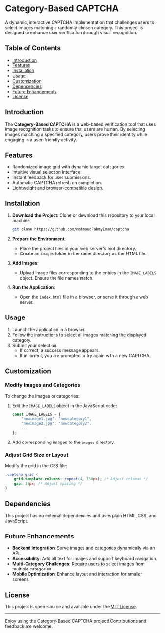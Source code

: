 
# Category-Based CAPTCHA

A dynamic, interactive CAPTCHA implementation that challenges users to select images matching a randomly chosen category. This project is designed to enhance user verification through visual recognition.

## Table of Contents

- [Introduction](#introduction)
- [Features](#features)
- [Installation](#installation)
- [Usage](#usage)
- [Customization](#customization)
- [Dependencies](#dependencies)
- [Future Enhancements](#future-enhancements)
- [License](#license)

## Introduction

The **Category-Based CAPTCHA** is a web-based verification tool that uses image recognition tasks to ensure that users are human. By selecting images matching a specified category, users prove their identity while engaging in a user-friendly activity.

## Features

- Randomized image grid with dynamic target categories.
- Intuitive visual selection interface.
- Instant feedback for user submissions.
- Automatic CAPTCHA refresh on completion.
- Lightweight and browser-compatible design.

## Installation

1. **Download the Project**:
   Clone or download this repository to your local machine.
   ```bash
   git clone https://github.com/MahmoudFahmyEmam/captcha
   ```

2. **Prepare the Environment**:
   - Place the project files in your web server's root directory.
   - Create an `images` folder in the same directory as the HTML file.

3. **Add Images**:
   - Upload image files corresponding to the entries in the `IMAGE_LABELS` object. Ensure the file names match.

4. **Run the Application**:
   - Open the `index.html` file in a browser, or serve it through a web server.

## Usage

1. Launch the application in a browser.
2. Follow the instructions to select all images matching the displayed category.
3. Submit your selection.
   - If correct, a success message appears.
   - If incorrect, you are prompted to try again with a new CAPTCHA.

## Customization

### Modify Images and Categories

To change the images or categories:

1. Edit the `IMAGE_LABELS` object in the JavaScript code:
   ```javascript
   const IMAGE_LABELS = {
       "newimage1.jpg": "newcategory1",
       "newimage2.jpg": "newcategory2",
       ...
   };
   ```
2. Add corresponding images to the `images` directory.

### Adjust Grid Size or Layout

Modify the grid in the CSS file:
```css
.captcha-grid {
    grid-template-columns: repeat(4, 150px); /* Adjust columns */
    gap: 15px; /* Adjust spacing */
}
```

## Dependencies

This project has no external dependencies and uses plain HTML, CSS, and JavaScript.

## Future Enhancements

- **Backend Integration**: Serve images and categories dynamically via an API.
- **Accessibility**: Add alt text for images and support keyboard navigation.
- **Multi-Category Challenges**: Require users to select images from multiple categories.
- **Mobile Optimization**: Enhance layout and interaction for smaller screens.

## License

This project is open-source and available under the [MIT License](LICENSE).

---

Enjoy using the Category-Based CAPTCHA project! Contributions and feedback are welcome.
